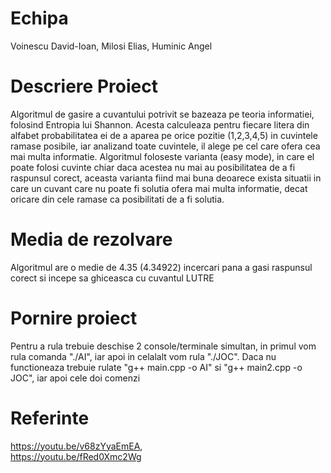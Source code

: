 # Echipa
Voinescu David-Ioan,
Milosi Elias,
Huminic Angel


# Descriere Proiect
Algoritmul de gasire a cuvantului potrivit se bazeaza pe teoria informatiei, folosind Entropia lui Shannon. Acesta calculeaza pentru fiecare litera din alfabet probabilitatea ei de a aparea pe orice pozitie (1,2,3,4,5) in cuvintele ramase posibile, iar analizand toate cuvintele, il alege pe cel care ofera cea mai multa informatie. Algoritmul foloseste varianta (easy mode), in care el poate folosi cuvinte chiar daca acestea nu mai au posibilitatea de a fi raspunsul corect, aceasta varianta fiind mai buna deoarece exista situatii in care un cuvant care nu poate fi solutia ofera mai multa informatie, decat oricare din cele ramase ca posibilitati de a fi solutia.

# Media de rezolvare
Algoritmul are o medie de 4.35 (4.34922) incercari pana a gasi raspunsul corect si incepe sa ghiceasca cu cuvantul LUTRE

# Pornire proiect
Pentru a rula trebuie deschise 2 console/terminale simultan, in primul vom rula comanda "./AI", iar apoi in celalalt vom rula "./JOC".
Daca nu functioneaza trebuie rulate "g++ main.cpp -o AI" si "g++ main2.cpp -o JOC", iar apoi cele doi comenzi

# Referinte
https://youtu.be/v68zYyaEmEA,  
https://youtu.be/fRed0Xmc2Wg

